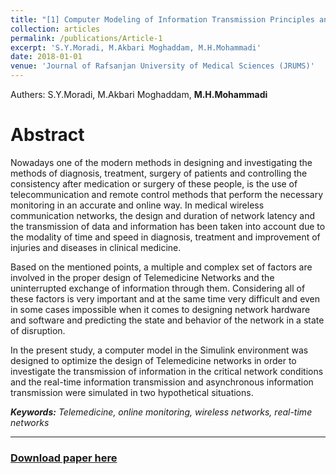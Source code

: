 ```yaml
---
title: "[1] Computer Modeling of Information Transmission Principles and Methods in Telemedicine Networks"
collection: articles
permalink: /publications/Article-1
excerpt: 'S.Y.Moradi, M.Akbari Moghaddam, M.H.Mohammadi'
date: 2018-01-01
venue: 'Journal of Rafsanjan University of Medical Sciences (JRUMS)'
---
```

 Authers: S.Y.Moradi, M.Akbari Moghaddam, <b>M.H.Mohammadi</b>

# Abstract

Nowadays one of the modern methods in designing and investigating the methods of diagnosis, treatment, surgery of patients and controlling the consistency after medication or surgery of these people, is the use of telecommunication and remote control methods that perform the necessary monitoring in an accurate and online way. In medical wireless communication networks, the design and duration of network latency and the transmission of data and information has been taken into account due to the modality of time and speed in diagnosis, treatment and improvement of injuries and diseases in clinical medicine.<br>

Based on the mentioned points, a multiple and complex set of factors are involved in the proper design of Telemedicine Networks and the uninterrupted exchange of information through them. Considering all of these factors is very important and at the same time very difficult and even in some cases impossible when it comes to designing network hardware and software and predicting the state and behavior of the network in a state of disruption.<br>

In the present study, a computer model in the Simulink environment was designed to optimize the design of Telemedicine networks in order to investigate the transmission of information in the critical network conditions and the real-time information transmission and asynchronous information transmission were simulated in two hypothetical situations.<br>

<i><b>Keywords:</b> Telemedicine, online monitoring, wireless networks, real-time networks</i>

---

### [Download paper here](../files/Article/TeleMed.pdf)

<!-- {% include base_path %}

To download this article you can click [here](../files/CV/CurriculumVitae.pdf).
{: .notice--success} -->
 
 
